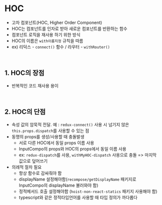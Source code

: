 # HOC

- 고차 컴포넌트(HOC, Higher Order Component)
- HOC는 컴포넌트를 인자로 받아 새로운 컴포넌트를 반환하는 함수
- 컴포넌트 로직을 재사용 하기 위한 방식
- HOC의 이름은 `with이름지정` 규칙을 따름
- ex) 리덕스 - `connect()` 함수 / 라우터 - `withRouter()`

<br>

## 1. HOC의 장점

- 반복적인 코드 재사용 용이

<br>

## 2. HOC의 단점

- 속성 값의 암묵적 전달. 예 : `redux-connect()` 사용 시 넘기지 않은 `this.props.dispatch`를 사용할 수 있는 점
- 동명의 props를 생성/사용할 때 충돌발생
  - 서로 다른 HOC에서 동일 props 이름 사용
  - InputCompo의 props와 HOC의 props에서 동일 이름 사용
  - ex: `redux-dispatch`를 사용, `withMyHOC-dispatch` 사용으로 충돌 => 마지막 값으로 덮어쓰기
- 의례적 절차 필요
  - 항상 함수로 감싸줘야 함
  - displayName 설정해야함(`recompose/getDisplayName` 패키지로 InputCompo의 displayName 불러와야 함)
  - 정적메서드 호출 설정해야함 (`hoist-non-react-statics` 패키지 사용해야 함)
  - typescript와 같은 정적타입언어를 사용할 때 타입 정의가 까다롭다

<br>

